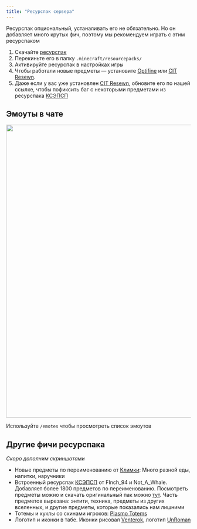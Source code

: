```yaml
---
title: "Ресурспак сервера"
---
```


Ресурспак опциональный, устаналивать его не обязательно. Но он добавляет много крутых фич, поэтому мы рекомендуем играть с этим ресурспаком

1. Скачайте [ресурспак](https://github.com/plasmoapp/plasmo-rp-wiki/raw/main/assets/resources/Plasmo_Pack_1.1.0.zip)
2. Перекиньте его в папку `.minecraft/resourcepacks/`
3. Активируйте ресурспак в настройках игры
4. Чтобы работали новые предметы — установите [Optifine](https://optifine.net/home) или [CIT Resewn](https://github.com/plasmoapp/plasmo-rp-wiki/raw/main/assets/resources/CITResewn-1.0.1+1.18.2_hand+fix.jar). 
5. Даже если у вас уже установлен [CIT Resewn](https://github.com/plasmoapp/plasmo-rp-wiki/raw/main/assets/resources/CITResewn-1.0.1+1.18.2_hand+fix.jar), обновите его по нашей ссылке, чтобы пофиксить баг с некоторыми предметами из ресурспака [КСЭПСП](https://vk.com/ksepsp)

## Эмоуты в чате

<img src="https://github.com/plasmoapp/plasmo-rp-wiki/blob/main/assets/resources/emotes.webp?raw=true" style="width: 800px"/>

Используйте `/emotes` чтобы просмотреть список эмоутов

## Другие фичи ресурспака

*Скоро дополним скриншотами* 

- Новые предметы по переименованию от [Климки](https://vk.com/klimker211): Много разной еды, напитки, наручники
- Встроенный ресурспак [КСЭПСП](https://vk.com/ksepsp) от FInch_94 и Not_A_Whale. Добавляет более 1800 предметов по переименованию. Посмотреть предметы можно и скачать оригинальный пак можно [тут](https://drive.google.com/file/d/1zOkplWss9fNXjJ9LWfUR0NQ5dT_SkdFY/view). Часть предметов вырезана: энтити, техника, предметы из других вселенных, и другие предметы, которые показались нам лишними
- Тотемы и куклы со скинами игроков: [Plasmo Totems](https://discord.gg/pSSDSXBmtA)
- Логотип и иконки в табе. Иконки рисовал [Venterok](https://twitter.com/venterrok), логотип [UnRoman](https://vk.com/beestarts)

